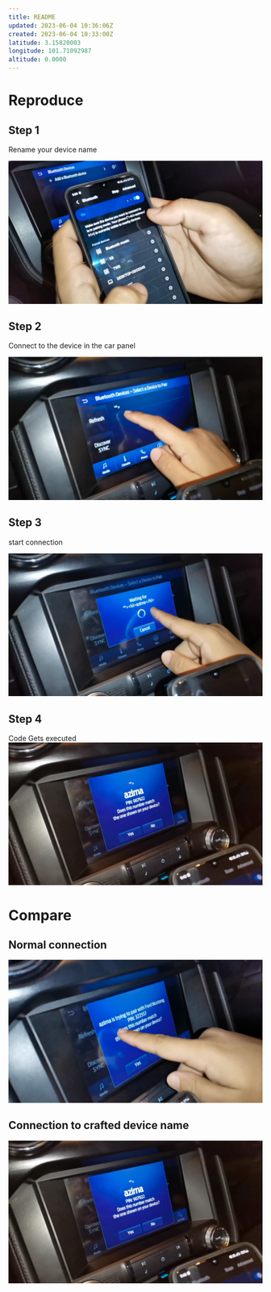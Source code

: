 ```yaml
---
title: README
updated: 2023-06-04 10:36:06Z
created: 2023-06-04 10:33:00Z
latitude: 3.15820003
longitude: 101.71092987
altitude: 0.0000
---
```


# Reproduce
## Step 1
Rename your device name

![0bf472af1715e3e5d2922214eea2a2f0.png](./_resources/0bf472af1715e3e5d2922214eea2a2f0.png)

## Step 2
Connect to the device in the car panel

![cf5f60a51fbb5b744f60ce61a528cfa4.png](./_resources/cf5f60a51fbb5b744f60ce61a528cfa4.png)

## Step 3
 start connection
 
 ![601287040313ef0e7e69df3f8b7c0183.png](./_resources/601287040313ef0e7e69df3f8b7c0183.png)
 
 ## Step 4
 Code Gets executed
 ![d134e13f45fb1b64c83dfa16e3298699.png](./_resources/d134e13f45fb1b64c83dfa16e3298699.png)

# Compare
## Normal connection
![3b0958e2cb5e460966dbe72b1d815df7.png](./_resources/3b0958e2cb5e460966dbe72b1d815df7.png)

## Connection to crafted device name
![08b619782eca3cb2e7984cfc42b818cd.png](./_resources/08b619782eca3cb2e7984cfc42b818cd.png)